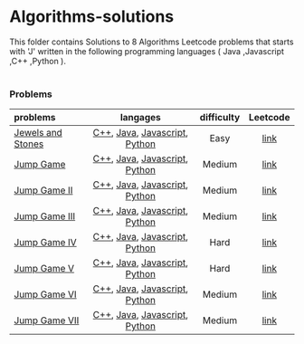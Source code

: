 # Algorithms-solutions
This folder contains Solutions to 8 Algorithms Leetcode problems that starts with 'J' written in the following programming languages ( Java ,Javascript ,C++ ,Python ).<br><br>
### Problems ###
|problems|langages|difficulty|Leetcode|
|:-------|:------:|:--------:|:------:|
|[Jewels and Stones](https://github.com/AnasImloul/Leetcode-solutions/tree/main/algorithms/J/Jewels%20and%20Stones/)|[C++](https://github.com/AnasImloul/Leetcode-solutions/tree/main/algorithms/J/Jewels%20and%20Stones/Jewels%20and%20Stones.cpp), [Java](https://github.com/AnasImloul/Leetcode-solutions/tree/main/algorithms/J/Jewels%20and%20Stones/Jewels%20and%20Stones.java), [Javascript](https://github.com/AnasImloul/Leetcode-solutions/tree/main/algorithms/J/Jewels%20and%20Stones/Jewels%20and%20Stones.js), [Python](https://github.com/AnasImloul/Leetcode-solutions/tree/main/algorithms/J/Jewels%20and%20Stones/Jewels%20and%20Stones.py)|Easy|[link](https://leetcode.com/problems/jewels-and-stones)|
|[Jump Game](https://github.com/AnasImloul/Leetcode-solutions/tree/main/algorithms/J/Jump%20Game/)|[C++](https://github.com/AnasImloul/Leetcode-solutions/tree/main/algorithms/J/Jump%20Game/Jump%20Game.cpp), [Java](https://github.com/AnasImloul/Leetcode-solutions/tree/main/algorithms/J/Jump%20Game/Jump%20Game.java), [Javascript](https://github.com/AnasImloul/Leetcode-solutions/tree/main/algorithms/J/Jump%20Game/Jump%20Game.js), [Python](https://github.com/AnasImloul/Leetcode-solutions/tree/main/algorithms/J/Jump%20Game/Jump%20Game.py)|Medium|[link](https://leetcode.com/problems/jump-game)|
|[Jump Game II](https://github.com/AnasImloul/Leetcode-solutions/tree/main/algorithms/J/Jump%20Game%20II/)|[C++](https://github.com/AnasImloul/Leetcode-solutions/tree/main/algorithms/J/Jump%20Game%20II/Jump%20Game%20II.cpp), [Java](https://github.com/AnasImloul/Leetcode-solutions/tree/main/algorithms/J/Jump%20Game%20II/Jump%20Game%20II.java), [Javascript](https://github.com/AnasImloul/Leetcode-solutions/tree/main/algorithms/J/Jump%20Game%20II/Jump%20Game%20II.js), [Python](https://github.com/AnasImloul/Leetcode-solutions/tree/main/algorithms/J/Jump%20Game%20II/Jump%20Game%20II.py)|Medium|[link](https://leetcode.com/problems/jump-game-ii)|
|[Jump Game III](https://github.com/AnasImloul/Leetcode-solutions/tree/main/algorithms/J/Jump%20Game%20III/)|[C++](https://github.com/AnasImloul/Leetcode-solutions/tree/main/algorithms/J/Jump%20Game%20III/Jump%20Game%20III.cpp), [Java](https://github.com/AnasImloul/Leetcode-solutions/tree/main/algorithms/J/Jump%20Game%20III/Jump%20Game%20III.java), [Javascript](https://github.com/AnasImloul/Leetcode-solutions/tree/main/algorithms/J/Jump%20Game%20III/Jump%20Game%20III.js), [Python](https://github.com/AnasImloul/Leetcode-solutions/tree/main/algorithms/J/Jump%20Game%20III/Jump%20Game%20III.py)|Medium|[link](https://leetcode.com/problems/jump-game-iii)|
|[Jump Game IV](https://github.com/AnasImloul/Leetcode-solutions/tree/main/algorithms/J/Jump%20Game%20IV/)|[C++](https://github.com/AnasImloul/Leetcode-solutions/tree/main/algorithms/J/Jump%20Game%20IV/Jump%20Game%20IV.cpp), [Java](https://github.com/AnasImloul/Leetcode-solutions/tree/main/algorithms/J/Jump%20Game%20IV/Jump%20Game%20IV.java), [Javascript](https://github.com/AnasImloul/Leetcode-solutions/tree/main/algorithms/J/Jump%20Game%20IV/Jump%20Game%20IV.js), [Python](https://github.com/AnasImloul/Leetcode-solutions/tree/main/algorithms/J/Jump%20Game%20IV/Jump%20Game%20IV.py)|Hard|[link](https://leetcode.com/problems/jump-game-iv)|
|[Jump Game V](https://github.com/AnasImloul/Leetcode-solutions/tree/main/algorithms/J/Jump%20Game%20V/)|[C++](https://github.com/AnasImloul/Leetcode-solutions/tree/main/algorithms/J/Jump%20Game%20V/Jump%20Game%20V.cpp), [Java](https://github.com/AnasImloul/Leetcode-solutions/tree/main/algorithms/J/Jump%20Game%20V/Jump%20Game%20V.java), [Javascript](https://github.com/AnasImloul/Leetcode-solutions/tree/main/algorithms/J/Jump%20Game%20V/Jump%20Game%20V.js), [Python](https://github.com/AnasImloul/Leetcode-solutions/tree/main/algorithms/J/Jump%20Game%20V/Jump%20Game%20V.py)|Hard|[link](https://leetcode.com/problems/jump-game-v)|
|[Jump Game VI](https://github.com/AnasImloul/Leetcode-solutions/tree/main/algorithms/J/Jump%20Game%20VI/)|[C++](https://github.com/AnasImloul/Leetcode-solutions/tree/main/algorithms/J/Jump%20Game%20VI/Jump%20Game%20VI.cpp), [Java](https://github.com/AnasImloul/Leetcode-solutions/tree/main/algorithms/J/Jump%20Game%20VI/Jump%20Game%20VI.java), [Javascript](https://github.com/AnasImloul/Leetcode-solutions/tree/main/algorithms/J/Jump%20Game%20VI/Jump%20Game%20VI.js), [Python](https://github.com/AnasImloul/Leetcode-solutions/tree/main/algorithms/J/Jump%20Game%20VI/Jump%20Game%20VI.py)|Medium|[link](https://leetcode.com/problems/jump-game-vi)|
|[Jump Game VII](https://github.com/AnasImloul/Leetcode-solutions/tree/main/algorithms/J/Jump%20Game%20VII/)|[C++](https://github.com/AnasImloul/Leetcode-solutions/tree/main/algorithms/J/Jump%20Game%20VII/Jump%20Game%20VII.cpp), [Java](https://github.com/AnasImloul/Leetcode-solutions/tree/main/algorithms/J/Jump%20Game%20VII/Jump%20Game%20VII.java), [Javascript](https://github.com/AnasImloul/Leetcode-solutions/tree/main/algorithms/J/Jump%20Game%20VII/Jump%20Game%20VII.js), [Python](https://github.com/AnasImloul/Leetcode-solutions/tree/main/algorithms/J/Jump%20Game%20VII/Jump%20Game%20VII.py)|Medium|[link](https://leetcode.com/problems/jump-game-vii)|